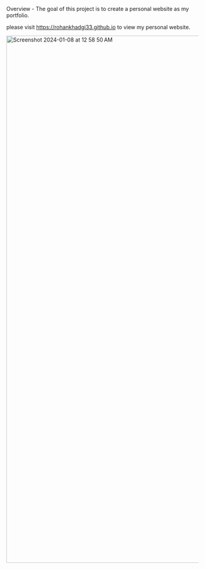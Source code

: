 Overview - The goal of this project is to create a personal website as my portfolio.

please visit https://rohankhadgi33.github.io to view my personal website. 


<img width="1380" alt="Screenshot 2024-01-08 at 12 58 50 AM" src="https://github.com/rohankhadgi33/rohankhadgi33.github.io/assets/111203891/a17cdf27-daf4-4232-9148-cefeba6b0537">

